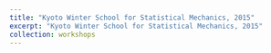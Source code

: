 ```yaml
---
title: "Kyoto Winter School for Statistical Mechanics, 2015"
excerpt: "Kyoto Winter School for Statistical Mechanics, 2015"
collection: workshops
---
```

